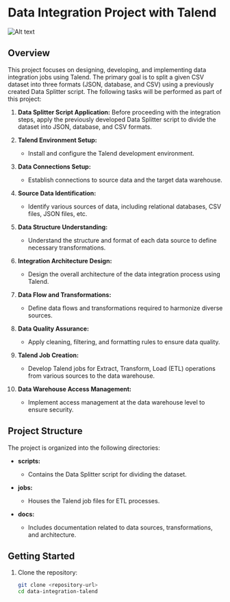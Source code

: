 # Data Integration Project with Talend


![Alt text](https://d1jnx9ba8s6j9r.cloudfront.net/blog/wp-content/uploads/2018/01/Talend-ETL-0.png)

## Overview

This project focuses on designing, developing, and implementing data integration jobs using Talend. The primary goal is to split a given CSV dataset into three formats (JSON, database, and CSV) using a previously created Data Splitter script. The following tasks will be performed as part of this project:

1. **Data Splitter Script Application:**
   Before proceeding with the integration steps, apply the previously developed Data Splitter script to divide the dataset into JSON, database, and CSV formats.

2. **Talend Environment Setup:**
   - Install and configure the Talend development environment.

3. **Data Connections Setup:**
   - Establish connections to source data and the target data warehouse.

4. **Source Data Identification:**
   - Identify various sources of data, including relational databases, CSV files, JSON files, etc.

5. **Data Structure Understanding:**
   - Understand the structure and format of each data source to define necessary transformations.

6. **Integration Architecture Design:**
   - Design the overall architecture of the data integration process using Talend.

7. **Data Flow and Transformations:**
   - Define data flows and transformations required to harmonize diverse sources.

8. **Data Quality Assurance:**
   - Apply cleaning, filtering, and formatting rules to ensure data quality.

9. **Talend Job Creation:**
   - Develop Talend jobs for Extract, Transform, Load (ETL) operations from various sources to the data warehouse.

10. **Data Warehouse Access Management:**
    - Implement access management at the data warehouse level to ensure security.

## Project Structure

The project is organized into the following directories:

- **scripts:**
  - Contains the Data Splitter script for dividing the dataset.

- **jobs:**
  - Houses the Talend job files for ETL processes.

- **docs:**
  - Includes documentation related to data sources, transformations, and architecture.

## Getting Started

1. Clone the repository:
   ```bash
   git clone <repository-url>
   cd data-integration-talend
